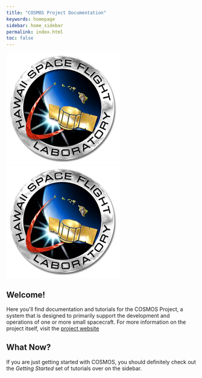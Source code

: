 ```yaml
---
title: "COSMOS Project Documentation"
keywords: homepage
sidebar: home_sidebar
permalink: index.html
toc: false
---
```



![HSFL Logo](/images/hsfl-logo.png)
![COSMOS Logo](/images/hsfl-logo.png)

## Welcome!                                                             

Here you'll find documentation and tutorials for the COSMOS Project, a system that is designed to primarily support the development and operations of one or more small spacecraft. For more information on the project itself, visit the <a href="{{ site.project_website }}" target="_blank" rel="noopener">project website</a>


## What Now?

If you are just getting started with COSMOS, you should definitely check out the _Getting Started_ set of tutorials over on the sidebar.
